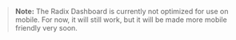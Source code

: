 > **Note:** The Radix Dashboard is currently not optimized for use on mobile. For now, it will still work, but it will be made more mobile friendly very soon.
